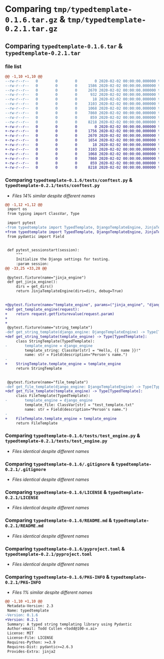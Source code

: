 # Comparing `tmp/typedtemplate-0.1.6.tar.gz` & `tmp/typedtemplate-0.2.1.tar.gz`

## Comparing `typedtemplate-0.1.6.tar` & `typedtemplate-0.2.1.tar`

### file list

```diff
@@ -1,10 +1,10 @@
--rw-r--r--   0        0        0        0 2020-02-02 00:00:00.000000 typedtemplate-0.1.6/tests/__init__.py
--rw-r--r--   0        0        0     1586 2020-02-02 00:00:00.000000 typedtemplate-0.1.6/tests/conftest.py
--rw-r--r--   0        0        0     2670 2020-02-02 00:00:00.000000 typedtemplate-0.1.6/tests/test_engine.py
--rw-r--r--   0        0        0      932 2020-02-02 00:00:00.000000 typedtemplate-0.1.6/tests/test_template.py
--rw-r--r--   0        0        0       18 2020-02-02 00:00:00.000000 typedtemplate-0.1.6/tests/test_data/test_template.txt
--rw-r--r--   0        0        0     3103 2020-02-02 00:00:00.000000 typedtemplate-0.1.6/.gitignore
--rw-r--r--   0        0        0     1068 2020-02-02 00:00:00.000000 typedtemplate-0.1.6/LICENSE
--rw-r--r--   0        0        0     7860 2020-02-02 00:00:00.000000 typedtemplate-0.1.6/README.md
--rw-r--r--   0        0        0      859 2020-02-02 00:00:00.000000 typedtemplate-0.1.6/pyproject.toml
--rw-r--r--   0        0        0     8218 2020-02-02 00:00:00.000000 typedtemplate-0.1.6/PKG-INFO
+-rw-r--r--   0        0        0        0 2020-02-02 00:00:00.000000 typedtemplate-0.2.1/tests/__init__.py
+-rw-r--r--   0        0        0     1756 2020-02-02 00:00:00.000000 typedtemplate-0.2.1/tests/conftest.py
+-rw-r--r--   0        0        0     2670 2020-02-02 00:00:00.000000 typedtemplate-0.2.1/tests/test_engine.py
+-rw-r--r--   0        0        0     1654 2020-02-02 00:00:00.000000 typedtemplate-0.2.1/tests/test_template.py
+-rw-r--r--   0        0        0       18 2020-02-02 00:00:00.000000 typedtemplate-0.2.1/tests/test_data/test_template.txt
+-rw-r--r--   0        0        0     3103 2020-02-02 00:00:00.000000 typedtemplate-0.2.1/.gitignore
+-rw-r--r--   0        0        0     1068 2020-02-02 00:00:00.000000 typedtemplate-0.2.1/LICENSE
+-rw-r--r--   0        0        0     7860 2020-02-02 00:00:00.000000 typedtemplate-0.2.1/README.md
+-rw-r--r--   0        0        0      859 2020-02-02 00:00:00.000000 typedtemplate-0.2.1/pyproject.toml
+-rw-r--r--   0        0        0     8218 2020-02-02 00:00:00.000000 typedtemplate-0.2.1/PKG-INFO
```

### Comparing `typedtemplate-0.1.6/tests/conftest.py` & `typedtemplate-0.2.1/tests/conftest.py`

 * *Files 14% similar despite different names*

```diff
@@ -1,12 +1,12 @@
 import os
 from typing import ClassVar, Type
 
 import pytest
-from typedtemplate import TypedTemplate, DjangoTemplateEngine, JinjaTemplateEngine
+from typedtemplate import TypedTemplate, DjangoTemplateEngine, JinjaTemplateEngine, BaseTemplateEngine
 from pydantic import Field
 
 
 def pytest_sessionstart(session):
     """
     Initialize the Django settings for testing.
     :param session:
@@ -33,25 +33,28 @@
 
 @pytest.fixture(name="jinja_engine")
 def get_jinja_engine():
     dirs = get_dirs()
     return JinjaTemplateEngine(dirs=dirs, debug=True)
 
 
+@pytest.fixture(name="template_engine", params=("jinja_engine", "django_engine"))
+def get_template_engine(request):
+    return request.getfixturevalue(request.param)
+
+
 @pytest.fixture(name="string_template")
-def get_string_template(django_engine: DjangoTemplateEngine) -> Type[TypedTemplate]:
+def get_string_template(template_engine) -> Type[TypedTemplate]:
     class StringTemplate(TypedTemplate):
-        template_engine = django_engine
         template_string: ClassVar[str] = "Hello, {{ name }}!"
         name: str = Field(description="Person's name.")
-
+    StringTemplate.template_engine = template_engine
     return StringTemplate
 
 
 @pytest.fixture(name="file_template")
-def get_file_template(django_engine: DjangoTemplateEngine) -> Type[TypedTemplate]:
+def get_file_template(template_engine) -> Type[TypedTemplate]:
     class FileTemplate(TypedTemplate):
-        template_engine = django_engine
         template_file: ClassVar[str] = "test_template.txt"
         name: str = Field(description="Person's name.")
-
+    FileTemplate.template_engine = template_engine
     return FileTemplate
```

### Comparing `typedtemplate-0.1.6/tests/test_engine.py` & `typedtemplate-0.2.1/tests/test_engine.py`

 * *Files identical despite different names*

### Comparing `typedtemplate-0.1.6/.gitignore` & `typedtemplate-0.2.1/.gitignore`

 * *Files identical despite different names*

### Comparing `typedtemplate-0.1.6/LICENSE` & `typedtemplate-0.2.1/LICENSE`

 * *Files identical despite different names*

### Comparing `typedtemplate-0.1.6/README.md` & `typedtemplate-0.2.1/README.md`

 * *Files identical despite different names*

### Comparing `typedtemplate-0.1.6/pyproject.toml` & `typedtemplate-0.2.1/pyproject.toml`

 * *Files identical despite different names*

### Comparing `typedtemplate-0.1.6/PKG-INFO` & `typedtemplate-0.2.1/PKG-INFO`

 * *Files 1% similar despite different names*

```diff
@@ -1,10 +1,10 @@
 Metadata-Version: 2.3
 Name: typedtemplate
-Version: 0.1.6
+Version: 0.2.1
 Summary: A typed string templating library using Pydantic
 Author-email: Todd Cullen <todd@100-x.ai>
 License: MIT
 License-File: LICENSE
 Requires-Python: >=3.9
 Requires-Dist: pydantic>=2.6.3
 Provides-Extra: jinja2
```

